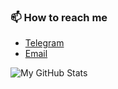<!--### Hi there 👋

My name is Artem. I'm studying at Saint Petersburg State University in Russia.

 ### 🌱 I’m currently learning
- The art of modern C ++ development (Yandex & MIPT course)
-->
### 📫 How to reach me

- [Telegram](https://t.me/selfdestructed)
- [Email](mailto:slfdstrctd@yandex.ru)

![My GitHub Stats](https://github-readme-stats.vercel.app/api?username=slfdstrctd&show_icons=true)

<!--
Here are some ideas to get you started:

- 🔭 I’m currently working on ...
- 🌱 I’m currently learning ...
- 👯 I’m looking to collaborate on ...
- 🤔 I’m looking for help with ...
- 💬 Ask me about ...

- 😄 Pronouns: ...
- ⚡ Fun fact: ...
--!>
